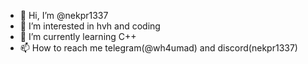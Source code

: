 - 👋 Hi, I’m @nekpr1337
- 👀 I’m interested in hvh and coding
- 🌱 I’m currently learning C++
- 📫 How to reach me telegram(@wh4umad) and discord(nekpr1337)
